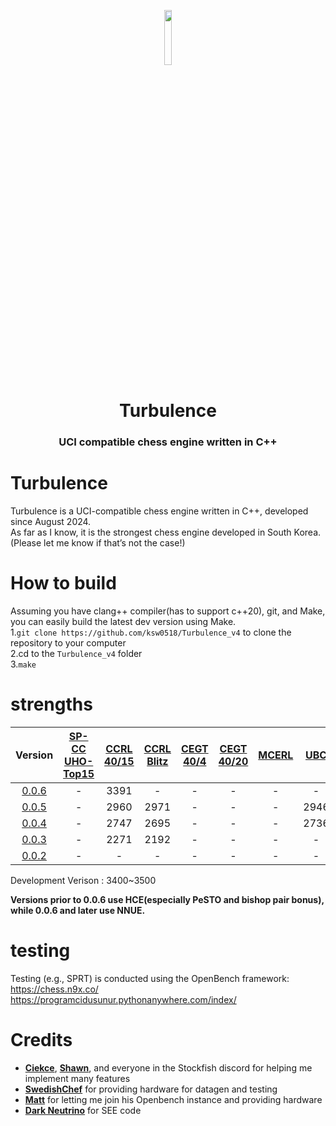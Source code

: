 <p align="center"><img src="https://github.com/ksw0518/Turbulence_v4/blob/master/Turbulence_v4/Turbulence.png" width=15% height=15%></p>
<h1 align="center">Turbulence</h1>

<h3 align="center">UCI compatible chess engine written in C++</h3>

# Turbulence
Turbulence is a UCI-compatible chess engine written in C++, developed since August 2024.   
As far as I know, it is the strongest chess engine developed in South Korea.    
(Please let me know if that’s not the case!)   
# How to build
Assuming you have clang++ compiler(has to support c++20), git, and Make, you can easily build the latest dev version using Make.    
1.```git clone https://github.com/ksw0518/Turbulence_v4``` to clone the repository to your computer    
2.cd to the ```Turbulence_v4``` folder    
3.```make```

# strengths
| Version  |      [SP-CC UHO-Top15][spcc]       | [CCRL 40/15][ccrl-4015] | [CCRL Blitz][ccrl-blitz] | [CEGT 40/4][cegt-404] | [CEGT 40/20][cegt-4020] | [MCERL] | [UBC]     |
|:--------:|:----------------------------------:|:-----------------------:|:------------------------:|:---------------------:|:-----------------------:|:-------:|:----------:
|  [0.0.6]   |                 -                  |          3391           |           -              |           -           |            -            |    -    |   -       |
|  [0.0.5]   |                 -                  |          2960           |           2971           |           -           |            -            |    -    |   2946    |
|  [0.0.4]   |                 -                  |          2747           |           2695           |           -           |            -            |    -    |   2736    |
|  [0.0.3]   |                 -                  |          2271           |           2192           |           -           |            -            |    -    |   -       |
|  [0.0.2]   |                 -                  |            -            |           -              |           -           |            -            |    -    |   -       |




Development Verison : 3400~3500

**Versions prior to 0.0.6 use HCE(especially PeSTO and bishop pair bonus), while 0.0.6 and later use NNUE.**


# testing
Testing (e.g., SPRT) is conducted using the OpenBench framework:
https://chess.n9x.co/
https://programcidusunur.pythonanywhere.com/index/   



# Credits

- [**Ciekce**](https://github.com/Ciekce), [**Shawn**](https://github.com/xu-shawn), and everyone in the Stockfish discord for helping me implement many features
- [**SwedishChef**](https://github.com/JonathanHallstrom) for providing hardware for datagen and testing
- [**Matt**](https://git.nocturn9x.space/nocturn9x) for letting me join his Openbench instance and providing hardware
- [**Dark Neutrino**](https://github.com/Haxk20) for SEE code



[spcc]: https://www.sp-cc.de/
[ccrl-4015]: https://www.computerchess.org.uk/ccrl/4040/cgi/compare_engines.cgi?class=Single-CPU+engines&only_best_in_class=on&num_best_in_class=1&print=Rating+list
[ccrl-blitz]: https://www.computerchess.org.uk/ccrl/404/cgi/compare_engines.cgi?class=Single-CPU+engines&only_best_in_class=on&num_best_in_class=1&print=Rating+list
[cegt-404]: http://www.cegt.net/40_4_Ratinglist/40_4_single/rangliste.html
[cegt-4020]: http://www.cegt.net/40_40%20Rating%20List/40_40%20All%20Versions/rangliste.html
[mcerl]: https://www.chessengeria.eu/mcerl
[UBC]: https://e4e6.com/
[0.0.2]: https://github.com/ksw0518/Turbulence_v4/releases/tag/v0.0.2
[0.0.3]: https://github.com/ksw0518/Turbulence_v4/releases/tag/v0.0.3
[0.0.4]: https://github.com/ksw0518/Turbulence_v4/releases/tag/v0.0.4
[0.0.5]: https://github.com/ksw0518/Turbulence_v4/releases/tag/v0.0.5-release
[0.0.6]: https://github.com/ksw0518/Turbulence_v4/releases/tag/v0.0.6-release
